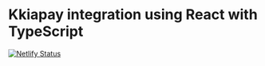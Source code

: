# Kkiapay integration using React with TypeScript

[![Netlify Status](https://api.netlify.com/api/v1/badges/dddeaeb3-01e7-4f6f-930d-35fc17a93dfb/deploy-status)](https://app.netlify.com/sites/kkiapay-test/deploys)
